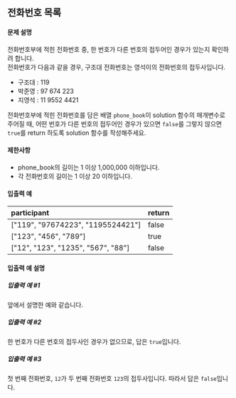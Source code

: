 ## 전화번호 목록

#### 문제 설명

전화번호부에 적힌 전화번호 중, 한 번호가 다른 번호의 접두어인 경우가 있는지 확인하려 합니다.<br/>
전화번호가 다음과 같을 경우, 구조대 전화번호는 영석이의 전화번호의 접두사입니다.

* 구조대 : 119
* 박준영 : 97 674 223
* 지영석 : 11 9552 4421

전화번호부에 적힌 전화번호를 담은 배열 `phone_book`이 solution 함수의 매개변수로 주어질 때, 어떤 번호가 다른 번호의 접두어인 경우가 있으면 `false`를 그렇지 않으면 `true`를 return 하도록 solution 함수를 작성해주세요.

#### 제한사항

* phone_book의 길이는 1 이상 1,000,000 이하입니다.
* 각 전화번호의 길이는 1 이상 20 이하입니다.

#### 입출력 예

| participant |  return |
| :--- | :--- |
| ["119", "97674223", "1195524421"] | false |
| ["123", "456", "789"] | true |
| ["12", "123", "1235", "567", "88"] | false |

#### 입출력 예 설명

##### 입출력 예 #1

앞에서 설명한 예와 같습니다.

##### 입출력 예 #2

한 번호가 다른 번호의 접두사인 경우가 없으므로, 답은 `true`입니다.

##### 입출력 예 #3

첫 번째 전화번호, `12`가 두 번째 전화번호 `123`의 접두사입니다. 따라서 답은 `false`입니다.
